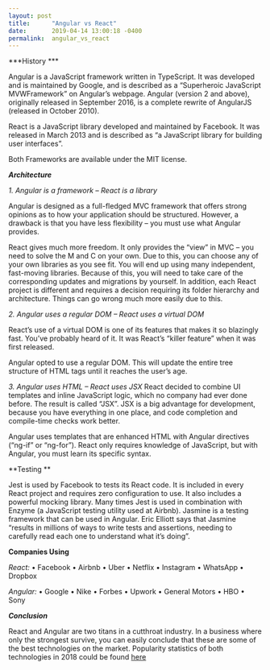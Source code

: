 ```yaml
---
layout: post
title:      "Angular vs React"
date:       2019-04-14 13:00:18 -0400
permalink:  angular_vs_react
---
```



***History ***

Angular is a JavaScript framework written in TypeScript. It was developed and is maintained by Google, and is described as a “Superheroic JavaScript MVWFramework” on Angular’s webpage. Angular (version 2 and above), originally released in September 2016, is a complete rewrite of AngularJS (released in October 2010).

React is a JavaScript library developed and maintained by Facebook. It was released in March 2013 and is described as “a JavaScript library for building user interfaces”.

Both Frameworks are available under the MIT license.


***Architecture*** 

*1.	Angular is a framework – React is a library*

Angular is designed as a full-fledged MVC framework that offers strong opinions as to how your application should be structured. However, a drawback is that you have less flexibility – you must use what Angular provides.

React  gives  much more freedom. It only provides the “view” in MVC – you need to solve the M and C on your own. Due to this, you can choose any of your own libraries as you see fit. You will end up using many independent, fast-moving libraries. Because of this, you will need to take care of the corresponding updates and migrations by yourself. In addition, each React project is different and requires a decision requiring its folder hierarchy and architecture. Things can go wrong much more easily due to this.


*2.	Angular uses a regular DOM – React uses a virtual DOM*

React’s use of a virtual DOM is one of its features that makes it so blazingly fast. You’ve probably heard of it. It was React’s “killer feature” when it was first released. 

Angular opted to use a regular DOM. This will update the entire tree structure of HTML tags until it reaches the user’s age.

*3.	Angular uses HTML – React uses JSX*
React decided to combine UI templates and inline JavaScript logic, which no company had ever done before. The result is called “JSX”. JSX is a big advantage for development, because you have everything in one place, and code completion and compile-time checks work better.

Angular uses templates that are enhanced HTML with Angular directives (“ng-if” or “ng-for”). React only requires knowledge of JavaScript, but with Angular, you must learn its specific syntax.

**Testing ** 

Jest is used by Facebook to tests its React code. It is included in every React project and requires zero configuration to use. It also includes a powerful mocking library. Many times Jest is used in combination with Enzyme (a JavaScript testing utility used at Airbnb).
Jasmine is a testing framework that can be used in Angular. Eric Elliott says that Jasmine “results in millions of ways to write tests and assertions, needing to carefully read each one to understand what it’s doing”. 


**Companies Using** 

*React:* 
•	Facebook
•	Airbnb
•	Uber
•	Netflix
•	Instagram
•	WhatsApp
•	Dropbox

*Angular:*
•	Google
•	Nike
•	Forbes
•	Upwork
•	General Motors
•	HBO
•	Sony


***Conclusion*** 

React and Angular are two titans in a cutthroat industry. In a business where only the strongest survive, you can easily conclude that these are some of the best technologies on the market.
Popularity statistics of both technologies in 2018 could be found  [here](https://insights.stackoverflow.com/survey/2018#most-loved-dreaded-and-wanted)


